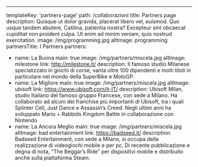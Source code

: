 ---
templateKey: 'partners-page'
path: /collaborazioni
title: Partners page
description: Quisque ut dolor gravida, placerat libero vel, euismod. Quo usque tandem abutere, Catilina, patientia nostra? Excepteur sint obcaecat cupiditat non proident culpa. Ut enim ad minim veniam, quis nostrud exercitation.
image: /img/programming.jpg
altImage: programming
partnersTitle: I Partners
partners:
- name: La Buona
  main: true
  image: /img/partners/miscela.jpg
  altImage: milestone
  link: http://milestone.it/
  description: Il famoso studio Milanese specializzato in giochi di corse, vanta oltre 100 dipendenti e molti titoli in particolare nel mondo della SuperBike e MotoGP.
- name: La Migliore
  main: true
  image: /img/partners/miscela.jpg
  altImage: ubisoft
  link: https://www.ubisoft.com/it-IT/
  description: Ubisoft Milan, studio Italiano del famoso gruppo Francese, con sede a Milano. Ha collaborato ad alcuni dei franchise più importanti di Ubisoft, tra i quali Splinter Cell, Just Dance e Assassin’s Creed. Negli ultimi anni ha sviluppato Mario + Rabbids Kingdom Battle in collaborazione con Nintendo
- name: La Ancora Meglio
  main: true
  image: /img/partners/miscela.jpg
  altImage: bad entertainment
  link: https://badseed.it/
  description: Badseed Entertainment, con sede a Milano, si occupa della realizzazione di videogiochi mobile e per pc. Di recente pubblicazione e degna di nota, “The Beggar’s Ride” per dispositivi mobile e distribuito anche sulla piattaforma Steam.
